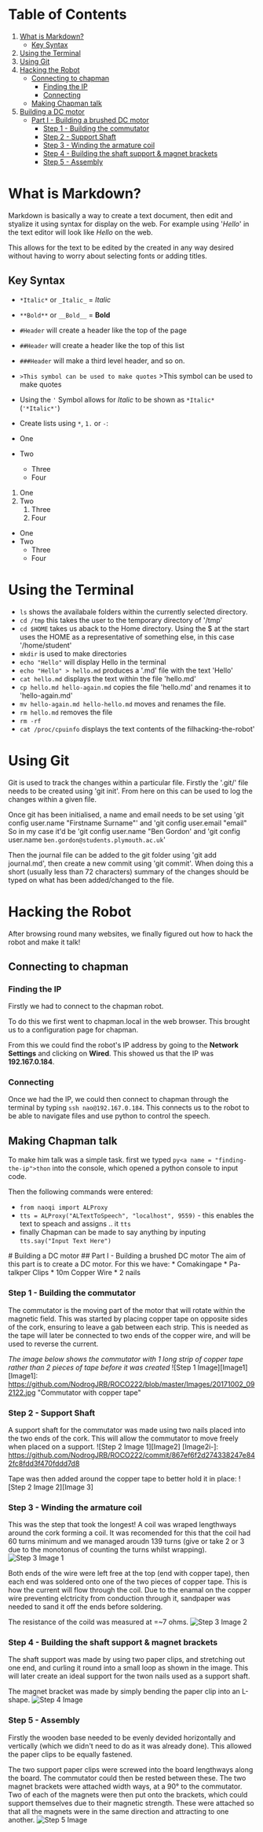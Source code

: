 # Table of Contents
1. [What is Markdown?](#what-is-markdown?)
	* [Key Syntax](key-syntax)
2. [Using the Terminal](using-the-terminal)
3. [Using Git](using-git)
4. [Hacking the Robot](hacking-the-robot)
	* [Connecting to chapman](connecting-to-chapman)
		* [Finding the IP](finding-the-ip)
		* [Connecting](connecting)
	* [Making Chapman talk](making-chapman-talk)
5. [Building a DC motor](building-a-dc-motor)
	* [Part I - Building a brushed DC motor](part-i)
		* [Step 1 - Building the commutator](i-step-1)
		* [Step 2 - Support Shaft](i-step-2)
		* [Step 3 - Winding the armature coil](i-step-3)
		* [Step 4 - Building the shaft support & magnet brackets](i-step-4)
		* [Step 5 - Assembly](i-step-5)

# What is Markdown?<a name = "what-is-markdown?">
Markdown is basically a way to create a text document, then edit and styalize it using syntax for display on the web.
For example using '*Hello*' in the text editor will look like *Hello* on the web.

This allows for the text to be edited by the created in any way desired without having to worry about selecting fonts or adding titles.

## Key Syntax<a name = "key-syntax">
* `*Italic*` or `_Italic_` = *Italic*
* `**Bold**` or `__Bold__` = **Bold**
* `#Header` will create a header like the top of the page
* `##Header` will create a header like the top of this list
* `###Header` will make a third level header, and so on.
* `>This symbol can be used to make quotes` >This symbol can be used to make quotes
* Using the `'` Symbol allows for *Italic* to be shown as `*Italic*` (`'*Italic*'`)
* Create lists using `*`, `1.` or `-`:

* One
* Two
	* Three
	* Four

1. One
2. Two
	1. Three
	2. Four

- One
- Two
	- Three
	- Four

# Using the Terminal<a name = "using-the-terminal">
* `ls` shows the availabale folders within the currently selected directory.
* `cd /tmp` this takes the user to the temporary directory of '/tmp'
* `cd $HOME` takes us aback to the Home directory. Using the $ at the start uses the HOME as a representative of something else, in this case '/home/student'
* `mkdir` is used to make directories
* `echo "Hello"` will display Hello in the terminal
* `echo "Hello" > hello.md` produces a '.md' file with the text 'Hello'
* `cat hello.md` displays the text within the file 'hello.md'
* `cp hello.md hello-again.md` copies the file 'hello.md' and renames it to 'hello-again.md'
* `mv hello-again.md hello-hello.md` moves and renames the file.
* `rm hello.md` removes the file
* `rm -rf`
* `cat /proc/cpuinfo` displays the text contents of the filhacking-the-robot'

# Using Git<a name = "using-git">
Git is used to track the changes within a particular file. Firstly the '.git/' file needs to be created using 'git init'. From here on this can be used to log the changes within a given file.

Once git has been initialised, a name and email needs to be set using 'git config user.name "Firstname Surname"' and 'git config user.email "email"
So in my case it'd be 'git config user.name "Ben Gordon' and 'git config user.name `ben.gordon@students.plymouth.ac.uk`'

Then the journal file can be added to the git folder using 'git add journal.md', then create a new commit using 'git commit'. When doing this a short (usually less than 72 characters) summary of the changes should be typed on what has been added/changed to the file.

# Hacking the Robot<a name = "hacking-the-robot">
After browsing round many websites, we finally figured out how to hack the robot and make it talk!

## Connecting to chapman<a name = "connecting-to-chapman">
### Finding the IP<a name = "finding-the-ip">
Firstly we had to connect to the chapman robot.

To do this we first went to chapman.local in the web browser. This brought us to a configuration page for chapman.

From this we could find the robot's IP address by going to the **Network Settings** and clicking on **Wired**. This showed us that the IP was **192.167.0.184**.

### Connecting<a name = "connecting">
Once we had the IP, we could then connect to chapman through the terminal by typing `ssh nao@192.167.0.184`. This connects us to the robot to be able to navigate files and use python to control the speech.

## Making Chapman talk<a name = "making-chapman-talk">
To make him talk was a simple task. first we typed `py<a name = "finding-the-ip">thon` into the console, which opened a python console to input code.

Then the following commands were entered:
* `from naoqi import ALProxy`
* `tts = ALProxy("ALTextToSpeech", "localhost", 9559)` - this enables the text to speach and assigns
.. it `tts`
* finally Chapman can be made to say anything by inputing `tts.say("Input Text Here")`
<a name = "connecting">
# Building a DC motor<a name = "building-a-dc-motor">
## Part I - Building a brushed DC motor<a name = "part-i">
The aim of this part is to create a DC motor. For this we have:
* Comakingape
* Pa-talkper Clips
* 10m Copper Wire
* 2 nails

### Step 1 - Building the commutator<a name = "i-step-1">
The commutator is the moving part of the motor that will rotate within the magnetic field. This was started by placing copper
tape on opposite sides of the cork, ensuring to leave a gab between each strip. This is needed as the tape will later be connected
to two ends of the copper wire, and will be used to reverse the current.

_The image below shows the commutator with 1 long strip of copper tape rather than 2 pieces of tape before it was created_
![Step 1 <a name = "building a DC motor">Image][Image1]
<a name = "part-I">
[Image1]: https://github.com/NodrogJRB/ROCO222/blob/master/Images/20171002_092122.jpg "Commutator with copper tape"

### Step 2 - Support Shaft<a name = "i-step-2">
A support shaft for the commutator was made using two nails placed into the two ends of the cork. This will allow the commutator
to move freely when placed on a support.
![Step 2 Image 1][Image2]
<a name = "step-1">
[Image2i-]: https://github.com/NodrogJRB/ROCO222/commit/867ef6f2d274338247e842fc8fdd3f470fddd7d8

Tape was then added around the copper tape to better hold it in place:
![Step 2 Image 2][Image 3]

[Image3]: https://github.com/NodrogJRB/ROCO222/blob/master/Images/20171002_093243.jpg

### Step 3 - Winding the armature coil<a name = "i-step-3">
This was the step that took the longest! A coil was wraped lengthways around the cork forming a coil.
It was recomended<a name = "I-step-2"> for this that the coil had 60 turns minimum and we managed aroudn 139 turns (give or take 2 or 3 due to the
monotonus of counting the turns whilst wrapping).
![Step 3 Image 1][Image4]

Both ends of the wire were left free at the top (end with copper tape), then each end was soldered onto one of the two pieces of
copper tape. This is how the current will flow through the coil.
Due to the enamal on the copper wire preventing elctricity from conduction through it, sandpaper was needed to sand it off
the ends before soldering.

The resistance of the coild was measured at =~7 ohms.
![Step 3 Image 2][Image5]

[Image4]: https://github.com/NodrogJRB/ROCO222/blob/master/Images/20171002_100120.jpg
[Image5]: https://github.com/NodrogJRB/ROCO222/blob/master/Images/20171002_101433.jpg

### Step 4 - Building the shaft support & magnet brackets<a name = "i-step-4">
The shaft support was made by using two paper clips, and stretching out one end, and curling it round into a small loop as shown
in the image. This will later create an ideal support for the twon nails used as a support shaft.

The magnet bracket was made by simply bending the paper clip into an L-shape.
![Step 4 Image][Image6]

[Image6]: https://github.com/NodrogJRB/ROCO222/blob/master/Images/20171002_101714.jpg

### Step 5 - Assembly<a name = "i-step-5">
Firstly the wooden base needed to be evenly devided horizontally and vertically (which we didn't need to do as it was already
done). This allowed the paper clips to be equally fastened.

The two support paper clips were screwed into the board lengthways along the board. The commutator could then be rested between
these.
The two magnet brackets were attached width ways, at a 90° to the commutator. Two of each of the magnets were then put onto the
brackets, which could support themselves due to their magnetic strength. These were attached so that all the magnets were in the
same direction and attracting to one another.
![Step 5 Image][Image7]

[Image7]: https://github.com/NodrogJRB/ROCO222/blob/master/Images/20171002_102626.jpg
